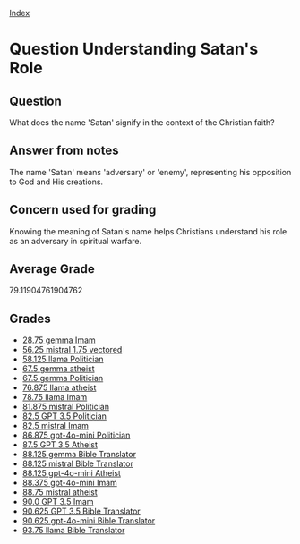 
[Index](../../index.md)
# Question Understanding Satan's Role
## Question
What does the name 'Satan' signify in the context of the Christian faith?

## Answer from notes
The name 'Satan' means 'adversary' or 'enemy', representing his opposition to God and His creations.

## Concern used for grading
Knowing the meaning of Satan's name helps Christians understand his role as an adversary in spiritual warfare.

## Average Grade
79.11904761904762

## Grades
 * [28.75 gemma Imam](../answers/gemma_Imam/Understanding_Satan_s_Role.md)
 * [56.25 mistral 1.75 vectored](../answers/mistral_1.75_vectored/Understanding_Satan_s_Role.md)
 * [58.125 llama Politician](../answers/llama_Politician/Understanding_Satan_s_Role.md)
 * [67.5 gemma atheist](../answers/gemma_atheist/Understanding_Satan_s_Role.md)
 * [67.5 gemma Politician](../answers/gemma_Politician/Understanding_Satan_s_Role.md)
 * [76.875 llama atheist](../answers/llama_atheist/Understanding_Satan_s_Role.md)
 * [78.75 llama Imam](../answers/llama_Imam/Understanding_Satan_s_Role.md)
 * [81.875 mistral Politician](../answers/mistral_Politician/Understanding_Satan_s_Role.md)
 * [82.5 GPT 3.5 Politician](../answers/GPT_3.5_Politician/Understanding_Satan_s_Role.md)
 * [82.5 mistral Imam](../answers/mistral_Imam/Understanding_Satan_s_Role.md)
 * [86.875 gpt-4o-mini Politician](../answers/gpt-4o-mini_Politician/Understanding_Satan_s_Role.md)
 * [87.5 GPT 3.5 Atheist](../answers/GPT_3.5_Atheist/Understanding_Satan_s_Role.md)
 * [88.125 gemma Bible Translator](../answers/gemma_Bible_Translator/Understanding_Satan_s_Role.md)
 * [88.125 mistral Bible Translator](../answers/mistral_Bible_Translator/Understanding_Satan_s_Role.md)
 * [88.125 gpt-4o-mini Atheist](../answers/gpt-4o-mini_Atheist/Understanding_Satan_s_Role.md)
 * [88.375 gpt-4o-mini Imam](../answers/gpt-4o-mini_Imam/Understanding_Satan_s_Role.md)
 * [88.75 mistral atheist](../answers/mistral_atheist/Understanding_Satan_s_Role.md)
 * [90.0 GPT 3.5 Imam](../answers/GPT_3.5_Imam/Understanding_Satan_s_Role.md)
 * [90.625 GPT 3.5 Bible Translator](../answers/GPT_3.5_Bible_Translator/Understanding_Satan_s_Role.md)
 * [90.625 gpt-4o-mini Bible Translator](../answers/gpt-4o-mini_Bible_Translator/Understanding_Satan_s_Role.md)
 * [93.75 llama Bible Translator](../answers/llama_Bible_Translator/Understanding_Satan_s_Role.md)
